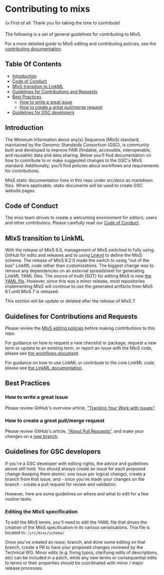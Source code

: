 # Contributing to mixs

:+1: First of all: Thank you for taking the time to contribute!

The following is a set of general guidelines for contributing to MIxS. 

For a more detailed guide to MIxS editing and contributing policies, see the [contributing documentation](https://github.com/GenomicsStandardsConsortium/mixs/blob/main/src/docs).

## Table Of Contents

* [Introduction](#introduction)
* [Code of Conduct](#code-of-conduct)
* [MIxS transition to LinkML ](linkml)
* [Guidelines for Contributions and Requests](#contributions)
* [Best Practices](#best-practices)
  * [How to write a great issue](#great-issues)
  * [How to create a great pull/merge request](#great-pulls)
* [Guidelines for GSC developers](#gsc-devs)

<a id="introduction"></a>
## Introduction

The Minimum Information about any(x) Sequence (MIxS) standard, maintained by the Genomic Standards Consortium (GSC), is community built and developed to improve FAIR (findable, accessible, interoperable, and reusable) data and data sharing. Below you'll find documentation on how to contribute to or make suggested changes to the GSC's MIxS standard. Additionally, you'll find policies about workflows and requirements for contributions.

MIxS static documentation lives in this repo under src/docs as markdown files. Where applicable, static documents will be used to create GSC website pages.

<a id="code-of-conduct"></a>
## Code of Conduct

The mixs team strives to create a welcoming environment for editors, users and other contributors.
Please carefully read our [Code of Conduct](CODE_OF_CONDUCT.md).

<a id="linkml"></a>
## MIxS transition to LinkML 

With the release of MIxS 6.0, management of MIxS switched to fully using GitHub for edits and releases and to using [Linkml](https://linkml.io/) to define the MIxS schema. The release of MIxS 6.2.0 made the switch to using "out of the box" LinkML code rather than customizations. The biggest change was to remove any dependencies on an external spreadsheet for generating LinkML YAML files. The source of truth (SOT) for editing MIxS is now [the YAML file](https://github.com/GenomicsStandardsConsortium/mixs/blob/main/src/mixs/schema/mixs.yaml). However, since this was a minor release, most repositories implementing MIxS will continue to use the generated artifacts from MIxS 6.1 until MIxS 7 is released.

This section will be update or deleted after the release of MIxS 7.

<a id="contributions"></a>
## Guidelines for Contributions and Requests

Please review the [MIxS editing policies](policy.md) before making contributions to this repo.

For guidance on how to request a new checklist or package, request a new term or update to an existing term, or report an issue with the MIxS code, please see [the workflows document](worklow.md).

For guidance on how to use LinkML or contribute to the core LinkML code, please see [the LinkML documentation](https://linkml.io/linkml/).

<a id="best-practices"></a>
## Best Practices

<a id="great-issues"></a>
### How to write a great issue

Please review GitHub's overview article,
["Tracking Your Work with Issues"][about-issues].

<a id="great-pulls"></a>
### How to create a great pull/merge request

Please review GitHub's article, ["About Pull Requests"][about-pulls],
and make your changes on a [new branch][about-branches].

[about-branches]: https://docs.github.com/en/pull-requests/collaborating-with-pull-requests/proposing-changes-to-your-work-with-pull-requests/about-branches
[about-issues]: https://docs.github.com/en/issues/tracking-your-work-with-issues/about-issues
[about-pulls]: https://docs.github.com/en/pull-requests/collaborating-with-pull-requests/proposing-changes-to-your-work-with-pull-requests/about-pull-requests
[issues]: https://github.com/GenomicsStandardsConsortium/mixs/issues/
[pulls]: https://github.com/GenomicsStandardsConsortium/mixs/pulls/

<a id="gsc-devs"></a>

## Guidelines for GSC developers

If you're a GSC developer with editing rights, the advice and guidelines above still hold. You should always create an issue for each proposed change (keeping them atomic: one issue per logical change), create a branch from that issue, and - once you've made your changes on the branch - create a pull request for review and validation. 

However, here are some guidelines on where and what to edit for a few routine tasks.

### Editing the MIxS specification 

To edit the MIxS terms, you'll need to edit the YAML file that drives the creation of the MIxS specification in its various serialisations.
This file is located in:
`/src/mixs/schema/`

Once you've created an issue, branch, and done some editing on that branch, create a PR to have your proposed changes reviewed by the Technical WG. 
Minor edits (e.g. fixing typos, clarifying edits of descriptions, etc) can be included in a patch, while any new terms or consequential edits to terms or their properties should be coordinated with minor / major release processes.

